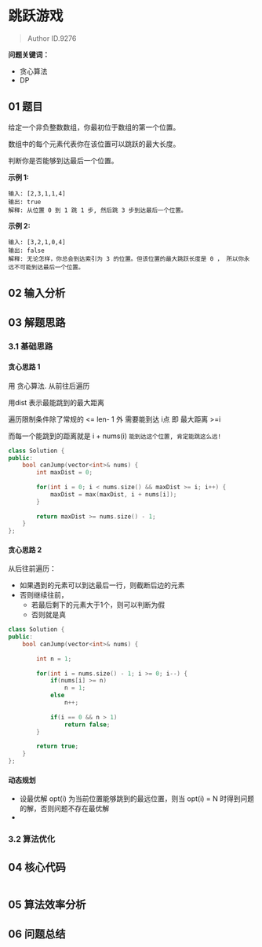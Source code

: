 # 跳跃游戏
> Author ID.9276 

**问题关键词：**

- 贪心算法
- DP

## 01 题目

给定一个非负整数数组，你最初位于数组的第一个位置。

数组中的每个元素代表你在该位置可以跳跃的最大长度。

判断你是否能够到达最后一个位置。

**示例 1:**

```
输入: [2,3,1,1,4]
输出: true
解释: 从位置 0 到 1 跳 1 步, 然后跳 3 步到达最后一个位置。
```

**示例 2:**

```
输入: [3,2,1,0,4]
输出: false
解释: 无论怎样，你总会到达索引为 3 的位置。但该位置的最大跳跃长度是 0 ， 所以你永远不可能到达最后一个位置。
```

## 02 输入分析



## 03 解题思路

### 3.1 基础思路

#### 贪心思路 1

用 贪心算法. 从前往后遍历

用dist 表示最能跳到的最大距离

遍历限制条件除了常规的 <= len- 1 外 需要能到达 i点 即 最大距离 >=i

而每一个能跳到的距离就是 i + nums(i) `能到达这个位置, 肯定能跳这么远!`

```c++
class Solution {
public:
    bool canJump(vector<int>& nums) {
        int maxDist = 0;
        
        for(int i = 0; i < nums.size() && maxDist >= i; i++) {
            maxDist = max(maxDist, i + nums[i]);
        }
        
        return maxDist >= nums.size() - 1;
    }
};
```

#### 贪心思路 2

从后往前遍历：

- 如果遇到的元素可以到达最后一行，则截断后边的元素
- 否则继续往前，
  - 若最后剩下的元素大于1个，则可以判断为假
  - 否则就是真

```c++
class Solution {
public:
    bool canJump(vector<int>& nums) {
        
        int n = 1;
        
        for(int i = nums.size() - 1; i >= 0; i--) {
            if(nums[i] >= n)
                n = 1;
            else
                n++;
            
            if(i == 0 && n > 1)
                return false;
        }
        
        return true;
    }
};
```

#### 动态规划

- 设最优解 opt(i) 为当前位置能够跳到的最远位置，则当 opt(i) = N 时得到问题的解，否则问题不存在最优解
- 

### 3.2 算法优化



## 04 核心代码

```c++

```



## 05 算法效率分析



## 06 问题总结

